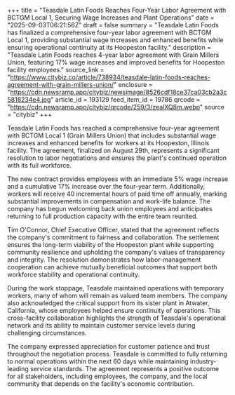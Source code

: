 +++
title = "Teasdale Latin Foods Reaches Four-Year Labor Agreement with BCTGM Local 1, Securing Wage Increases and Plant Operations"
date = "2025-09-03T06:21:56Z"
draft = false
summary = "Teasdale Latin Foods has finalized a comprehensive four-year labor agreement with BCTGM Local 1, providing substantial wage increases and enhanced benefits while ensuring operational continuity at its Hoopeston facility."
description = "Teasdale Latin Foods reaches 4-year labor agreement with Grain Millers Union, featuring 17% wage increases and improved benefits for Hoopeston facility employees."
source_link = "https://www.citybiz.co/article/738934/teasdale-latin-foods-reaches-agreement-with-grain-millers-union/"
enclosure = "https://cdn.newsramp.app/citybiz/newsimage/8526cdf18ce37ca03cb2a3c5818234e4.jpg"
article_id = 193129
feed_item_id = 19786
qrcode = "https://cdn.newsramp.app/citybiz/qrcode/259/3/zealXQ8m.webp"
source = "citybiz"
+++

<p>Teasdale Latin Foods has reached a comprehensive four-year agreement with BCTGM Local 1 (Grain Millers Union) that includes substantial wage increases and enhanced benefits for workers at its Hoopeston, Illinois facility. The agreement, finalized on August 29th, represents a significant resolution to labor negotiations and ensures the plant's continued operation with its full workforce.</p><p>The new contract provides employees with an immediate 5% wage increase and a cumulative 17% increase over the four-year term. Additionally, workers will receive 40 incremental hours of paid time off annually, marking substantial improvements in compensation and work-life balance. The company has begun welcoming back union employees and anticipates returning to full production capacity with the entire team reunited.</p><p>Tim O'Connor, Chief Executive Officer, stated that the agreement reflects the company's commitment to fairness and collaboration. The settlement ensures the long-term viability of the Hoopeston plant while supporting community resilience and upholding the company's values of transparency and integrity. The resolution demonstrates how labor-management cooperation can achieve mutually beneficial outcomes that support both workforce stability and operational continuity.</p><p>During the work stoppage, Teasdale maintained operations with temporary workers, many of whom will remain as valued team members. The company also acknowledged the critical support from its sister plant in Atwater, California, whose employees helped ensure continuity of operations. This cross-facility collaboration highlights the strength of Teasdale's operational network and its ability to maintain customer service levels during challenging circumstances.</p><p>The company expressed appreciation for customer patience and trust throughout the negotiation process. Teasdale is committed to fully returning to normal operations within the next 60 days while maintaining industry-leading service standards. The agreement represents a positive outcome for all stakeholders, including employees, the company, and the local community that depends on the facility's economic contribution.</p>